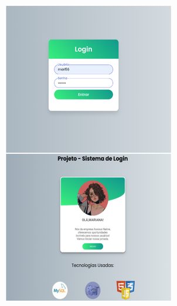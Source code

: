 <img src="cap2.png" width="450px" height="400px"></img>
<img src="cap1.png" width="450px" height="400px"></img>
